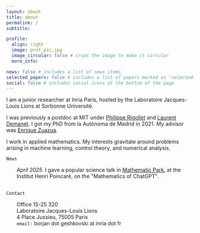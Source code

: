 ```yaml
---
layout: about
title: about
permalink: /
subtitle: 

profile:
  align: right
  image: prof_pic.jpg
  image_circular: false # crops the image to make it circular
  more_info: 

news: false # includes a list of news items
selected_papers: false # includes a list of papers marked as "selected={true}"
social: false # includes social icons at the bottom of the page
---
```


I am a junior researcher at Inria Paris, hosted by the Laboratoire Jacques-Louis Lions at Sorbonne Université.

I was previously a postdoc at MIT under <a class="publink" href="https://math.mit.edu/~rigollet/">Philippe Rigollet</a> and <a class="publink" href="https://math.mit.edu/icg/">Laurent Demanet</a>.
I got my PhD from la Autónoma de Madrid in 2021. My advisor was <a class="publink" href="https://dcn.nat.fau.eu/enrique-zuazua/">Enrique Zuazua</a>. 

I work in applied mathematics. My interests gravitate around problems arising in machine learning, control theory, and numerical analysis. 

<code>News</code>
<div style="margin-left: 2em; margin-top: 0;">
  <em>April 2025.</em> I gave a popular science talk in <a class="publink" href="https://www.ihp.fr/fr/mathematic-park">Mathematic Park</a>, at the Institut Henri Poincaré, on the "Mathematics of ChatGPT".<br><br>
</div>



<code>Contact</code>
<div style="margin-left: 2em; margin-top: 0;">
  Office 15-25 320<br>
  Laboratoire Jacques-Louis Lions<br>
  4 Place Jussieu, 75005 Paris<br>
  <code>email:</code> borjan dot geshkovski at inria dot fr
</div>



